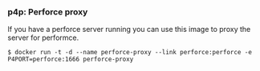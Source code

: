 ### p4p: Perforce proxy

If you have a perforce server running you can use this image to
proxy the server for performce.

    $ docker run -t -d --name perforce-proxy --link perforce:perforce -e P4PORT=perforce:1666 perforce-proxy


